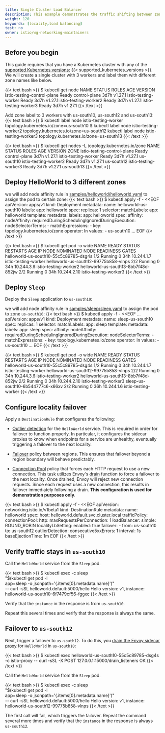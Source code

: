 ```yaml
---
title: Single Cluster Load Balancer
description: This example demonstrates the traffic shifting between zones within a single cluster.
weight: 120
keywords: [locality,load balancing]
test: no
owner: istio/wg-networking-maintainers
---
```


## Before you begin

This guide requires that you have a Kubernetes cluster with any of the
[supported Kubernetes versions:](/docs/releases/supported-releases#support-status-of-istio-releases) {{< supported_kubernetes_versions >}}.
We will create a single cluster with 3 workers and label them with different zone names like below.

{{< text bash >}}
$ kubectl get node
NAME                          STATUS   ROLES           AGE    VERSION
istio-testing-control-plane   Ready    control-plane   3d7h   v1.27.1
istio-testing-worker          Ready    <none>          3d7h   v1.27.1
istio-testing-worker2         Ready    <none>          3d7h   v1.27.1
istio-testing-worker3         Ready    <none>          3d7h   v1.27.1
{{< /text >}}

Add zone label to 3 workers with us-south10, us-south12 and us-south13:
{{< text bash >}}
$ kubectl label node istio-testing-worker topology.kubernetes.io/zone=us-south10
$ kubectl label node istio-testing-worker2 topology.kubernetes.io/zone=us-south12
kubectl label node istio-testing-worker3 topology.kubernetes.io/zone=us-south13
{{< /text >}}

{{< text bash >}}
$ kubectl get nodes -L topology.kubernetes.io/zone
NAME                          STATUS   ROLES           AGE    VERSION   ZONE
istio-testing-control-plane   Ready    control-plane   3d7h   v1.27.1
istio-testing-worker          Ready    <none>          3d7h   v1.27.1   us-south10
istio-testing-worker2         Ready    <none>          3d7h   v1.27.1   us-south12
istio-testing-worker3         Ready    <none>          3d7h   v1.27.1   us-south13
{{< /text >}}

## Deploy HelloWorld to 3 different zones

we will add node affinity rule in [samples/helloworld/helloworld.yaml](https://raw.githubusercontent.com/istio/istio/release-1.18/samples/helloworld/helloworld.yaml) to assign the pod to certain zone: 
{{< text bash >}}
$ kubectl apply -f - <<EOF
apiVersion: apps/v1
kind: Deployment
metadata:
  name: helloworld-us-south10
  labels:
    app: helloworld
spec:
  replicas: 1
  selector:
    matchLabels:
      app: helloworld
  template:
    metadata:
      labels:
        app: helloworld
    spec:
      affinity:
          nodeAffinity:
            requiredDuringSchedulingIgnoredDuringExecution:
              nodeSelectorTerms:
              - matchExpressions:
                - key: topology.kubernetes.io/zone
                  operator: In
                  values:
                    - us-south10
...
EOF
{{< /text >}}


{{< text bash >}}
$ kubectl get pod -o wide
NAME                                     READY   STATUS    RESTARTS   AGE   IP            NODE                    NOMINATED NODE   READINESS GATES
helloworld-us-south10-55c5c89785-dsg4s   1/2     Running   0          34h   10.244.1.7    istio-testing-worker    <none>           <none>
helloworld-us-south12-99775b858-vlnps    2/2     Running   0          34h   10.244.3.6    istio-testing-worker2   <none>           <none>
helloworld-us-south13-8bb7f48d-852jw     2/2     Running   0          34h   10.244.2.10   istio-testing-worker3   <none>           <none>
{{< /text >}}

## Deploy `Sleep`

Deploy the `Sleep` application to `us-south10`:

we will add node affinity rule in [samples/sleep/sleep.yaml](https://raw.githubusercontent.com/istio/istio/release-1.18/samples/sleep/sleep.yaml) to assign the pod to zone `us-south10`:
{{< text bash >}}
$ kubectl apply -f - <<EOF
...
apiVersion: apps/v1
kind: Deployment
metadata:
  name: sleep-us-south10
spec:
  replicas: 1
  selector:
    matchLabels:
      app: sleep
  template:
    metadata:
      labels:
        app: sleep
    spec:
      affinity:
          nodeAffinity:
            requiredDuringSchedulingIgnoredDuringExecution:
              nodeSelectorTerms:
              - matchExpressions:
                - key: topology.kubernetes.io/zone
                  operator: In
                  values:
                    - us-south10
...
EOF
{{< /text >}}


{{< text bash >}}
$ kubectl get pod -o wide
NAME                                     READY   STATUS    RESTARTS   AGE   IP            NODE                    NOMINATED NODE   READINESS GATES
helloworld-us-south10-55c5c89785-dsg4s   1/2     Running   0          34h   10.244.1.7    istio-testing-worker    <none>           <none>
helloworld-us-south12-99775b858-vlnps    2/2     Running   0          34h   10.244.3.6    istio-testing-worker2   <none>           <none>
helloworld-us-south13-8bb7f48d-852jw     2/2     Running   0          34h   10.244.2.10   istio-testing-worker3   <none>           <none>
sleep-us-south10-6b544777c6-x66xv        2/2     Running   0          36h   10.244.1.6    istio-testing-worker    <none>           <none>
{{< /text >}}

## Configure locality failover

Apply a `DestinationRule` that configures the following:

- [Outlier detection](/docs/reference/config/networking/destination-rule/#OutlierDetection)
  for the `HelloWorld` service. This is required in order for failover to
  function properly. In particular, it configures the sidecar proxies to know
  when endpoints for a service are unhealthy, eventually triggering a failover
  to the next locality.

- [Failover](/docs/reference/config/networking/destination-rule/#LocalityLoadBalancerSetting-Failover)
  policy between regions. This ensures that failover beyond a region boundary
  will behave predictably.

- [Connection Pool](/docs/reference/config/networking/destination-rule/#ConnectionPoolSettings-http)
  policy that forces each HTTP request to use a new connection. This task utilizes
  Envoy's [drain](https://www.envoyproxy.io/docs/envoy/latest/intro/arch_overview/operations/draining)
  function to force a failover to the next locality. Once drained, Envoy will reject
  new connection requests. Since each request uses a new connection, this results in failover
  immediately following a drain. **This configuration is used for demonstration purposes only.**

{{< text bash >}}
$ kubectl apply -f - <<EOF
apiVersion: networking.istio.io/v1beta1
kind: DestinationRule
metadata:
  name: helloworld
spec:
  host: helloworld.default.svc.cluster.local
  trafficPolicy:
    connectionPool:
      http:
        maxRequestsPerConnection: 1
    loadBalancer:
      simple: ROUND_ROBIN
      localityLbSetting:
        enabled: true
        failover:
          - from: us-south10
            to: us-south12
    outlierDetection:
      consecutive5xxErrors: 1
      interval: 1s
      baseEjectionTime: 1m
EOF
{{< /text >}}

## Verify traffic stays in `us-south10`

Call the `HelloWorld` service from the `Sleep` pod:

{{< text bash >}}
$ kubectl exec -c sleep \
  "$(kubectl get pod -l \
  app=sleep -o jsonpath='{.items[0].metadata.name}')" \
  -- curl -sSL helloworld.default:5000/hello
Hello version: v1, instance: helloworld-us-south10-6f7479cf56-fggxc
{{< /text >}}

Verify that the `instance` in the response is from `us-south10`.

Repeat this several times and verify that the response is always the same.

## Failover to `us-south12`

Next, trigger a failover to `us-south12`. To do this, you
[drain the Envoy sidecar proxy](https://www.envoyproxy.io/docs/envoy/latest/intro/arch_overview/operations/draining#draining)
for `HelloWorld` in `us-south10`:

{{< text bash >}}
$ kubectl exec helloworld-us-south10-55c5c89785-dsg4s -c istio-proxy -- curl -sSL -X POST 127.0.0.1:15000/drain_listeners
OK
{{< /text >}}

Call the `HelloWorld` service from the `Sleep` pod:

{{< text bash >}}
$ kubectl exec -c sleep \
  "$(kubectl get pod -l \
  app=sleep -o jsonpath='{.items[0].metadata.name}')" \
  -- curl -sSL helloworld.default:5000/hello
Hello version: v1, instance: helloworld-us-south12-99775b858-vlnps
{{< /text >}}

The first call will fail, which triggers the failover. Repeat the command
several more times and verify that the `instance` in the response is always
`us-south12`.